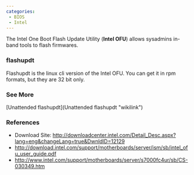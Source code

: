 ```yaml
---
categories:
 - BIOS
 - Intel
---
```

The Intel One Boot Flash Update Utility (**Intel OFU**) allows sysadmins
in-band tools to flash firmwares.

### flashupdt

Flashupdt is the linux cli version of the Intel OFU. You can get it in
rpm formats, but they are 32 bit only.

### See More

[Unattended flashupdt](Unattended flashupdt "wikilink")

### References

-   Download Site:
    <http://downloadcenter.intel.com/Detail_Desc.aspx?lang=eng&changeLang=true&DwnldID=12129>
-   <http://download.intel.com/support/motherboards/server/ism/sb/intel_ofu_user_guide.pdf>
-   <http://www.intel.com/support/motherboards/server/s7000fc4ur/sb/CS-030349.htm>

